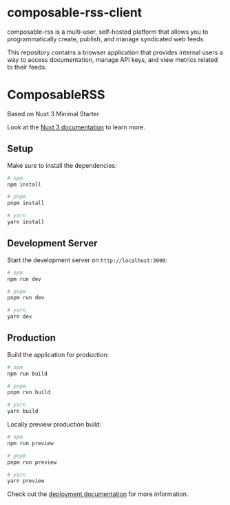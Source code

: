 <link rel="stylesheet" type="text/css" href="style.css">

# composable-rss-client

composable-rss is a multi-user, self-hosted platform that allows you to programmatically create, publish, and manage syndicated web feeds.

This repository contains a browser application that provides internal users a way to access documentation, manage API keys, and view metrics related to their feeds.

# ComposableRSS 

Based on Nuxt 3 Minimal Starter

Look at the [Nuxt 3 documentation](https://nuxt.com/docs/getting-started/introduction) to learn more.

## Setup

Make sure to install the dependencies:

```bash
# npm
npm install

# pnpm
pnpm install

# yarn
yarn install
```

## Development Server

Start the development server on `http://localhost:3000`:

```bash
# npm
npm run dev

# pnpm
pnpm run dev

# yarn
yarn dev
```

## Production

Build the application for production:

```bash
# npm
npm run build

# pnpm
pnpm run build

# yarn
yarn build
```

Locally preview production build:

```bash
# npm
npm run preview

# pnpm
pnpm run preview

# yarn
yarn preview
```

Check out the [deployment documentation](https://nuxt.com/docs/getting-started/deployment) for more information.
